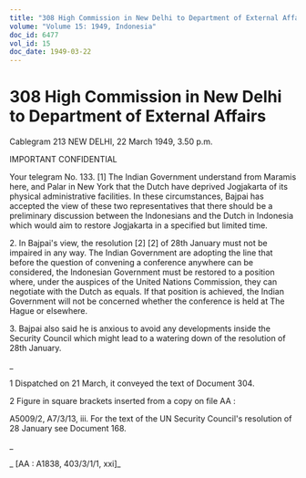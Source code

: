 ```yaml
---
title: "308 High Commission in New Delhi to Department of External Affairs"
volume: "Volume 15: 1949, Indonesia"
doc_id: 6477
vol_id: 15
doc_date: 1949-03-22
---
```


# 308 High Commission in New Delhi to Department of External Affairs

Cablegram 213 NEW DELHI, 22 March 1949, 3.50 p.m.

IMPORTANT CONFIDENTIAL

Your telegram No. 133. [1] The Indian Government understand from Maramis here, and Palar in New York that the Dutch have deprived Jogjakarta of its physical administrative facilities. In these circumstances, Bajpai has accepted the view of these two representatives that there should be a preliminary discussion between the Indonesians and the Dutch in Indonesia which would aim to restore Jogjakarta in a specified but limited time.

2\. In Bajpai's view, the resolution [2] [2] of 28th January must not be impaired in any way. The Indian Government are adopting the line that before the question of convening a conference anywhere can be considered, the Indonesian Government must be restored to a position where, under the auspices of the United Nations Commission, they can negotiate with the Dutch as equals. If that position is achieved, the Indian Government will not be concerned whether the conference is held at The Hague or elsewhere.

3\. Bajpai also said he is anxious to avoid any developments inside the Security Council which might lead to a watering down of the resolution of 28th January.

_

1 Dispatched on 21 March, it conveyed the text of Document 304.

2 Figure in square brackets inserted from a copy on file AA :

A5009/2, A7/3/13, iii. For the text of the UN Security Council's resolution of 28 January see Document 168.

_

_ [AA : A1838, 403/3/1/1, xxi]_
